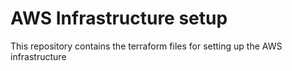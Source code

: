 # AWS Infrastructure setup

This repository contains the terraform files for setting up the AWS infrastructure
